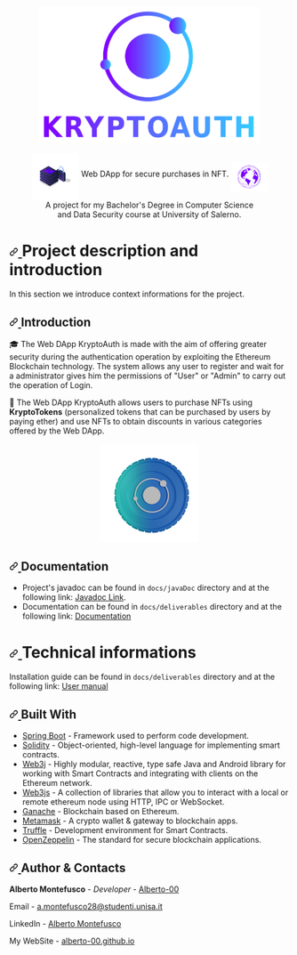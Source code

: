 <p align="center">
  <img width="400px" src="./KryptoAuth/src/main/resources/static/img/logo/logo-blu.png">
</p>
<p align="center" dir="auto">
  <img align="middle" width="85px" src="./KryptoAuth/src/main/resources/static/img/illustrations/token-lock.svg"/> 
  Web DApp for secure purchases in NFT.
  <img align="middle" width="65px" src="./KryptoAuth/src/main/resources/static/img/illustrations/world.svg"/><br>
  A project for my Bachelor's Degree in Computer Science <br>and Data Security course at University of Salerno.
</p>

<h1 dir="auto">
  <a id="user-content-project-description-and-introduction" class="anchor" aria-hidden="true" href="#project-description-and-introduction">
    <svg class="octicon octicon-link" viewBox="0 0 16 16" version="1.1" width="16" height="16" aria-hidden="true"><path fill-rule="evenodd" d="M7.775 3.275a.75.75 0 001.06 1.06l1.25-1.25a2 2 0 112.83 2.83l-2.5 2.5a2 2 0 01-2.83 0 .75.75 0 00-1.06 1.06 3.5 3.5 0 004.95 0l2.5-2.5a3.5 3.5 0 00-4.95-4.95l-1.25 1.25zm-4.69 9.64a2 2 0 010-2.83l2.5-2.5a2 2 0 012.83 0 .75.75 0 001.06-1.06 3.5 3.5 0 00-4.95 0l-2.5 2.5a3.5 3.5 0 004.95 4.95l1.25-1.25a.75.75 0 00-1.06-1.06l-1.25 1.25a2 2 0 01-2.83 0z">
      </path>
    </svg>
  </a>
  Project description and introduction
</h1>
<p dir="auto">In this section we introduce context informations for the project.</p>
<h2 dir="auto">
  <a id="user-content-introduction" class="anchor" aria-hidden="true" href="#introduction"><svg class="octicon octicon-link" viewBox="0 0 16 16" version="1.1" width="16" height="16" aria-hidden="true">
    <path fill-rule="evenodd" d="M7.775 3.275a.75.75 0 001.06 1.06l1.25-1.25a2 2 0 112.83 2.83l-2.5 2.5a2 2 0 01-2.83 0 .75.75 0 00-1.06 1.06 3.5 3.5 0 004.95 0l2.5-2.5a3.5 3.5 0 00-4.95-4.95l-1.25 1.25zm-4.69 9.64a2 2 0 010-2.83l2.5-2.5a2 2 0 012.83 0 .75.75 0 001.06-1.06 3.5 3.5 0 00-4.95 0l-2.5 2.5a3.5 3.5 0 004.95 4.95l1.25-1.25a.75.75 0 00-1.06-1.06l-1.25 1.25a2 2 0 01-2.83 0z">
    </path>
    </svg>
  </a>
  Introduction
</h2>
<p dir="auto">
  🎓 The Web DApp KryptoAuth is made with the aim of offering greater security during the authentication operation by exploiting the Ethereum Blockchain technology. The system allows any user to register and wait for a administrator gives him the permissions of "User" or "Admin" to carry out the operation of Login.
</p>
<p dir="auto">
  🏪 The Web DApp KryptoAuth allows users to purchase NFTs using <b>KryptoTokens</b> (personalized tokens that can be purchased by users by paying ether) and use NFTs to obtain discounts in various categories offered by the Web DApp.
</p>
<p align="middle">
<img width="35%" src="./KryptoAuth/src/main/resources/static/img/token/FT/Token.png"/> 
</p>
<h2 dir="auto">
  <a id="user-content-documentation" class="anchor" aria-hidden="true" href="#documentation">
    <svg class="octicon octicon-link" viewBox="0 0 16 16" version="1.1" width="16" height="16" aria-hidden="true">
      <path fill-rule="evenodd" d="M7.775 3.275a.75.75 0 001.06 1.06l1.25-1.25a2 2 0 112.83 2.83l-2.5 2.5a2 2 0 01-2.83 0 .75.75 0 00-1.06 1.06 3.5 3.5 0 004.95 0l2.5-2.5a3.5 3.5 0 00-4.95-4.95l-1.25 1.25zm-4.69 9.64a2 2 0 010-2.83l2.5-2.5a2 2 0 012.83 0 .75.75 0 001.06-1.06 3.5 3.5 0 00-4.95 0l-2.5 2.5a3.5 3.5 0 004.95 4.95l1.25-1.25a.75.75 0 00-1.06-1.06l-1.25 1.25a2 2 0 01-2.83 0z">
      </path>
    </svg>
  </a>
  Documentation
</h2>
<ul dir="auto">
<li>Project's javadoc can be found in <code>docs/javaDoc</code> directory and at the following link: <a href="https://alberto-00.github.io/Kryptoauth-NFT/" rel="nofollow">Javadoc Link</a>.</li>
<li>Documentation can be found in <code>docs/deliverables</code> directory and at the following link: <a href="https://alberto-00.github.io/Kryptoauth-NFT/" rel="nofollow">Documentation</a></li>
</ul>
<h1 dir="auto">
  <a id="user-content-technical-informations" class="anchor" aria-hidden="true" href="#technical-informations">
    <svg class="octicon octicon-link" viewBox="0 0 16 16" version="1.1" width="16" height="16" aria-hidden="true">
      <path fill-rule="evenodd" d="M7.775 3.275a.75.75 0 001.06 1.06l1.25-1.25a2 2 0 112.83 2.83l-2.5 2.5a2 2 0 01-2.83 0 .75.75 0 00-1.06 1.06 3.5 3.5 0 004.95 0l2.5-2.5a3.5 3.5 0 00-4.95-4.95l-1.25 1.25zm-4.69 9.64a2 2 0 010-2.83l2.5-2.5a2 2 0 012.83 0 .75.75 0 001.06-1.06 3.5 3.5 0 00-4.95 0l-2.5 2.5a3.5 3.5 0 004.95 4.95l1.25-1.25a.75.75 0 00-1.06-1.06l-1.25 1.25a2 2 0 01-2.83 0z">
      </path>
    </svg>
  </a>
  Technical informations
</h1>
<p dir="auto">Installation guide can be found in <code>docs/deliverables</code> directory and at the following link: <a href="https://github.com/Alberto-00/Blockchain-Authentication/blob/main/docs/deliverables/MDI.pdf" rel="nofollow">User manual</a>
</p>
<h2 dir="auto">
  <a id="user-content-built-with" class="anchor" aria-hidden="true" href="#built-with"><svg class="octicon octicon-link" viewBox="0 0 16 16" version="1.1" width="16" height="16" aria-hidden="true">
    <path fill-rule="evenodd" d="M7.775 3.275a.75.75 0 001.06 1.06l1.25-1.25a2 2 0 112.83 2.83l-2.5 2.5a2 2 0 01-2.83 0 .75.75 0 00-1.06 1.06 3.5 3.5 0 004.95 0l2.5-2.5a3.5 3.5 0 00-4.95-4.95l-1.25 1.25zm-4.69 9.64a2 2 0 010-2.83l2.5-2.5a2 2 0 012.83 0 .75.75 0 001.06-1.06 3.5 3.5 0 00-4.95 0l-2.5 2.5a3.5 3.5 0 004.95 4.95l1.25-1.25a.75.75 0 00-1.06-1.06l-1.25 1.25a2 2 0 01-2.83 0z">
    </path>
    </svg>
  </a>
  Built With
  </h2>
<ul dir="auto">
  <li><a href="https://spring.io/projects/spring-boot" rel="nofollow">Spring Boot</a> - Framework used to perform code development.</li>
  <li><a href="https://docs.soliditylang.org/en/v0.8.15/" rel="nofollow">Solidity</a> - Object-oriented, high-level language for implementing smart contracts.</li>
  <li><a href="https://docs.web3j.io/4.8.7/" rel="nofollow">Web3j</a> - Highly modular, reactive, type safe Java and Android library for working with Smart Contracts and integrating with clients on the Ethereum network.</li>
  <li><a href="https://web3js.readthedocs.io/en/v1.7.5/" rel="nofollow">Web3js</a> - A collection of libraries that allow you to interact with a local or remote ethereum node using HTTP, IPC or WebSocket.</li>
  <li><a href="https://trufflesuite.com/ganache/" rel="nofollow">Ganache</a> - Blockchain based on Ethereum.</li>
  <li><a href="https://metamask.io/" rel="nofollow">Metamask</a> - A crypto wallet & gateway to blockchain apps.</li>
  <li><a href="https://trufflesuite.com/" rel="nofollow">Truffle</a> - Development environment for Smart Contracts.</li>
  <li><a href="https://www.openzeppelin.com/" rel="nofollow">OpenZeppelin</a> - The standard for secure blockchain applications.</li>
</ul>

<h2 dir="auto">
  <a id="user-content-authors" class="anchor" aria-hidden="true" href="#authors">
    <svg class="octicon octicon-link" viewBox="0 0 16 16" version="1.1" width="16" height="16" aria-hidden="true"><path fill-rule="evenodd" d="M7.775 3.275a.75.75 0 001.06 1.06l1.25-1.25a2 2 0 112.83 2.83l-2.5 2.5a2 2 0 01-2.83 0 .75.75 0 00-1.06 1.06 3.5 3.5 0 004.95 0l2.5-2.5a3.5 3.5 0 00-4.95-4.95l-1.25 1.25zm-4.69 9.64a2 2 0 010-2.83l2.5-2.5a2 2 0 012.83 0 .75.75 0 001.06-1.06 3.5 3.5 0 00-4.95 0l-2.5 2.5a3.5 3.5 0 004.95 4.95l1.25-1.25a.75.75 0 00-1.06-1.06l-1.25 1.25a2 2 0 01-2.83 0z">
      </path>
    </svg>
  </a>
  Author & Contacts
</h2>
<p dir="auto"><strong>Alberto Montefusco</strong>   - <em>Developer</em>   - <a href="https://github.com/Alberto-00">Alberto-00</a></p>
<p dir="auto">Email - <a href="mailto:a.montefusco28@studenti.unisa.it">a.montefusco28@studenti.unisa.it</a></p>
<p dir="auto">LinkedIn - <a href="https://www.linkedin.com/in/alberto-montefusco">Alberto Montefusco</a></p>
<p dir="auto">My WebSite - <a href="https://alberto-00.github.io/">alberto-00.github.io</a></p>
